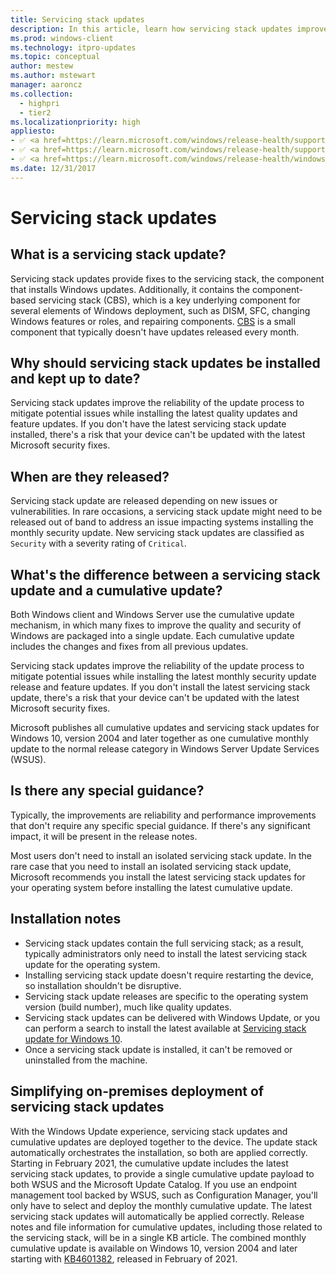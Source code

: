```yaml
---
title: Servicing stack updates
description: In this article, learn how servicing stack updates improve the code that installs the other updates.
ms.prod: windows-client
ms.technology: itpro-updates
ms.topic: conceptual
author: mestew
ms.author: mstewart
manager: aaroncz
ms.collection:
  - highpri
  - tier2
ms.localizationpriority: high
appliesto: 
- ✅ <a href=https://learn.microsoft.com/windows/release-health/supported-versions-windows-client target=_blank>Windows 11</a>
- ✅ <a href=https://learn.microsoft.com/windows/release-health/supported-versions-windows-client target=_blank>Windows 10</a>
- ✅ <a href=https://learn.microsoft.com/windows/release-health/windows-server-release-info target=_blank>Windows Server </a>
ms.date: 12/31/2017
---
```


# Servicing stack updates

## What is a servicing stack update?

Servicing stack updates provide fixes to the servicing stack, the component that installs Windows updates. Additionally, it contains the component-based servicing stack (CBS), which is a key underlying component for several elements of Windows deployment, such as DISM, SFC, changing Windows features or roles, and repairing components. [CBS](https://techcommunity.microsoft.com/t5/ask-the-performance-team/understanding-component-based-servicing/ba-p/373012) is a small component that typically doesn't have updates released every month.

## Why should servicing stack updates be installed and kept up to date?
  
Servicing stack updates improve the reliability of the update process to mitigate potential issues while installing the latest quality updates and feature updates. If you don't have the latest servicing stack update installed, there's a risk that your device can't be updated with the latest Microsoft security fixes.

## When are they released?

Servicing stack update are released depending on new issues or vulnerabilities. In rare occasions, a servicing stack update might need to be released out of band to address an issue impacting systems installing the monthly security update. New servicing stack updates are classified as `Security` with a severity rating of `Critical`.


## What's the difference between a servicing stack update and a cumulative update?

Both Windows client and Windows Server use the cumulative update mechanism, in which many fixes to improve the quality and security of Windows are packaged into a single update. Each cumulative update includes the changes and fixes from all previous updates.

Servicing stack updates improve the reliability of the update process to mitigate potential issues while installing the latest monthly security update release and feature updates. If you don't install the latest servicing stack update, there's a risk that your device can't be updated with the latest Microsoft security fixes.

Microsoft publishes all cumulative updates and servicing stack updates for Windows 10, version 2004 and later together as one cumulative monthly update to the normal release category in Windows Server Update Services (WSUS).

## Is there any special guidance?

Typically, the improvements are reliability and performance improvements that don't require any specific special guidance. If there's any significant impact, it will be present in the release notes.

Most users don't need to install an isolated servicing stack update. In the rare case that you need to install an isolated servicing stack update, Microsoft recommends you install the latest servicing stack updates for your operating system before installing the latest cumulative update.

## Installation notes

* Servicing stack updates contain the full servicing stack; as a result, typically administrators only need to install the latest servicing stack update for the operating system.
* Installing servicing stack update doesn't require restarting the device, so installation shouldn't be disruptive. 
* Servicing stack update releases are specific to the operating system version (build number), much like quality updates.
* Servicing stack updates can be delivered with Windows Update, or you can perform a search to install the latest available at [Servicing stack update for Windows 10](https://portal.msrc.microsoft.com/security-guidance/advisory/ADV990001).
* Once a servicing stack update is installed, it can't be removed or uninstalled from the machine.

## Simplifying on-premises deployment of servicing stack updates

With the Windows Update experience, servicing stack updates and cumulative updates are deployed together to the device. The update stack automatically orchestrates the installation, so both are applied correctly. Starting in February 2021, the cumulative update includes the latest servicing stack updates, to provide a single cumulative update payload to both WSUS and the Microsoft Update Catalog. If you use an endpoint management tool backed by WSUS, such as Configuration Manager, you'll only have to select and deploy the monthly cumulative update. The latest servicing stack updates will automatically be applied correctly. Release notes and file information for cumulative updates, including those related to the servicing stack, will be in a single KB article. The combined monthly cumulative update is available on Windows 10, version 2004 and later starting with [KB4601382](https://support.microsoft.com/kb/4601382), released in February of 2021.


